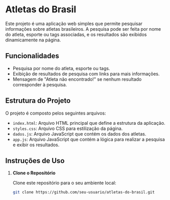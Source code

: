 # Atletas do Brasil

Este projeto é uma aplicação web simples que permite pesquisar informações sobre atletas brasileiros. A pesquisa pode ser feita por nome do atleta, esporte ou tags associadas, e os resultados são exibidos dinamicamente na página.

## Funcionalidades

- Pesquisa por nome do atleta, esporte ou tags.
- Exibição de resultados de pesquisa com links para mais informações.
- Mensagem de "Atleta não encontrado!" se nenhum resultado corresponder à pesquisa.

## Estrutura do Projeto

O projeto é composto pelos seguintes arquivos:

- `index.html`: Arquivo HTML principal que define a estrutura da aplicação.
- `styles.css`: Arquivo CSS para estilização da página.
- `dados.js`: Arquivo JavaScript que contém os dados dos atletas.
- `app.js`: Arquivo JavaScript que contém a lógica para realizar a pesquisa e exibir os resultados.

## Instruções de Uso

1. **Clone o Repositório**

   Clone este repositório para o seu ambiente local:

   ```bash
   git clone https://github.com/seu-usuario/atletas-do-brasil.git
